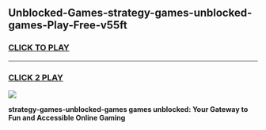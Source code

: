 
## Unblocked-Games-strategy-games-unblocked-games-Play-Free-v55ft
<h3>
<a href="https://premium76.site?title=strategy-games-unblocked-games&ref=17A">CLICK TO PLAY</a></h3>
<hr>

<h3>
<a href="https://premium76.site?title=strategy-games-unblocked-games&ref=17A">CLICK 2 PLAY</a>
  
</h3>

<a href="https://premium76.site?title=strategy-games-unblocked-games&ref=17A"><img src="https://clearcache.store/games.png"></a>


**strategy-games-unblocked-games games unblocked: Your Gateway to Fun and Accessible Online Gaming**
